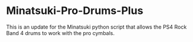 # Minatsuki-Pro-Drums-Plus
This is an update for the Minatsuki python script that allows the PS4 Rock Band 4 drums to work with the pro cymbals. 
